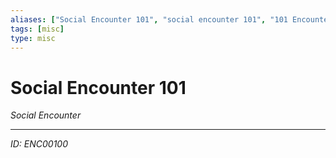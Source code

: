 ```yaml
---
aliases: ["Social Encounter 101", "social encounter 101", "101 Encounter Social"]
tags: [misc]
type: misc
---
```


# Social Encounter 101

*Social Encounter*

---
*ID: ENC00100*